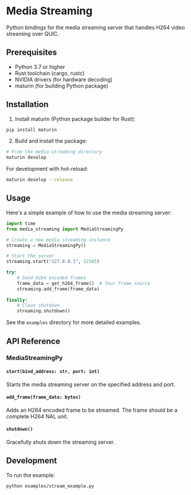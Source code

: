 # Media Streaming

Python bindings for the media streaming server that handles H264 video streaming over QUIC.

## Prerequisites

- Python 3.7 or higher
- Rust toolchain (cargo, rustc)
- NVIDIA drivers (for hardware decoding)
- maturin (for building Python package)

## Installation

1. Install maturin (Python package builder for Rust):
```bash
pip install maturin
```

2. Build and install the package:
```bash
# From the media-streaming directory
maturin develop
```

For development with hot-reload:
```bash
maturin develop --release
```

## Usage

Here's a simple example of how to use the media streaming server:

```python
import time
from media_streaming import MediaStreamingPy

# Create a new media streaming instance
streaming = MediaStreamingPy()

# Start the server
streaming.start("127.0.0.1", 12345)

try:
    # Send H264 encoded frames
    frame_data = get_h264_frame()  # Your frame source
    streaming.add_frame(frame_data)
    
finally:
    # Clean shutdown
    streaming.shutdown()
```

See the `examples` directory for more detailed examples.

## API Reference

### MediaStreamingPy

#### `start(bind_address: str, port: int)`
Starts the media streaming server on the specified address and port.

#### `add_frame(frame_data: bytes)`
Adds an H264 encoded frame to be streamed. The frame should be a complete H264 NAL unit.

#### `shutdown()`
Gracefully shuts down the streaming server.

## Development

To run the example:
```bash
python examples/stream_example.py
``` 